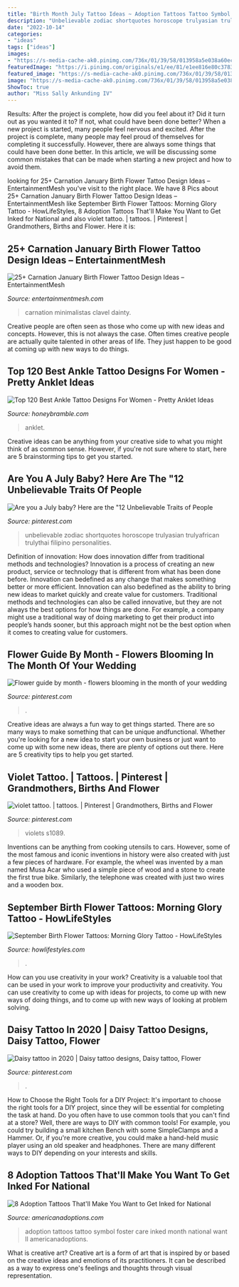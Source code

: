 ```yaml
---
title: "Birth Month July Tattoo Ideas ~ Adoption Tattoos Tattoo Symbol Foster Care Inked Month National Want Ll Americanadoptions"
description: "Unbelievable zodiac shortquotes horoscope trulyasian trulyafrican trulythai filipino personalities"
date: "2022-10-14"
categories:
- "ideas"
tags: ["ideas"]
images:
- "https://s-media-cache-ak0.pinimg.com/736x/01/39/58/013958a5e038a60ec58688374e65feed.jpg"
featuredImage: "https://i.pinimg.com/originals/e1/ee/81/e1ee816e80c3783b47881773cc67d304.jpg"
featured_image: "https://s-media-cache-ak0.pinimg.com/736x/01/39/58/013958a5e038a60ec58688374e65feed.jpg"
image: "https://s-media-cache-ak0.pinimg.com/736x/01/39/58/013958a5e038a60ec58688374e65feed.jpg"
ShowToc: true
author: "Miss Sally Ankunding IV"
---
```



Results: After the project is complete, how did you feel about it? Did it turn out as you wanted it to? If not, what could have been done better?
When a new project is started, many people feel nervous and excited. After the project is complete, many people may feel proud of themselves for completing it successfully. However, there are always some things that could have been done better. In this article, we will be discussing some common mistakes that can be made when starting a new project and how to avoid them.

	

		
looking for 25+ Carnation January Birth Flower Tattoo Design Ideas – EntertainmentMesh you've visit to the right place. We have 8 Pics about 25+ Carnation January Birth Flower Tattoo Design Ideas – EntertainmentMesh like September Birth Flower Tattoos: Morning Glory Tattoo - HowLifeStyles, 8 Adoption Tattoos That&#039;ll Make You Want to Get Inked for National and also violet tattoo. | tattoos. | Pinterest | Grandmothers, Births and Flower. Here it is:
		
    
## 25+ Carnation January Birth Flower Tattoo Design Ideas – EntertainmentMesh

<img loading=lazy src="https://i.pinimg.com/originals/e1/ee/81/e1ee816e80c3783b47881773cc67d304.jpg" onerror="this.onerror=null;this.src='https://tse2.mm.bing.net/th?id=OIP.PKyjt-X453Y9NOlZwpDddAHaJ4&amp;pid=15.1';" alt="25+ Carnation January Birth Flower Tattoo Design Ideas – EntertainmentMesh">

_Source: entertainmentmesh.com_

>carnation minimalistas clavel dainty. 

	

Creative people are often seen as those who come up with new ideas and concepts. However, this is not always the case. Often times creative people are actually quite talented in other areas of life. They just happen to be good at coming up with new ways to do things.

    
## Top 120 Best Ankle Tattoo Designs For Women - Pretty Anklet Ideas

<img loading=lazy src="https://honeybramble.com/wp-content/uploads/cute-bracelet-tattoo-women-ankle.jpg" onerror="this.onerror=null;this.src='https://tse2.mm.bing.net/th?id=OIP.ISHS1neUIhcET-Vg5UV5IQHaHa&amp;pid=15.1';" alt="Top 120 Best Ankle Tattoo Designs For Women - Pretty Anklet Ideas">

_Source: honeybramble.com_

>anklet. 

	

Creative ideas can be anything from your creative side to what you might think of as common sense. However, if you're not sure where to start, here are 5 brainstorming tips to get you started.

    
## Are You A July Baby? Here Are The &quot;12 Unbelievable Traits Of People

<img loading=lazy src="https://i.pinimg.com/736x/5a/fc/2e/5afc2eed9b110c6032b829e33514a867.jpg" onerror="this.onerror=null;this.src='https://tse3.mm.bing.net/th?id=OIP.UPv0rVVLOAQm3OQ8vI1J1AHaHa&amp;pid=15.1';" alt="Are you a July baby? Here are the &quot;12 Unbelievable Traits of People">

_Source: pinterest.com_

>unbelievable zodiac shortquotes horoscope trulyasian trulyafrican trulythai filipino personalities. 

	

Definition of innovation: How does innovation differ from traditional methods and technologies?
Innovation is a process of creating an new product, service or technology that is different from what has been done before. Innovation can bedefined as any change that makes something better or more efficient. Innovation can also bedefined as the ability to bring new ideas to market quickly and create value for customers. 
Traditional methods and technologies can also be called innovative, but they are not always the best options for how things are done. For example, a company might use a traditional way of doing marketing to get their product into people’s hands sooner, but this approach might not be the best option when it comes to creating value for customers.

    
## Flower Guide By Month - Flowers Blooming In The Month Of Your Wedding

<img loading=lazy src="https://i.pinimg.com/736x/f9/cb/37/f9cb3753f18c85488121474da287ac52.jpg" onerror="this.onerror=null;this.src='https://tse4.mm.bing.net/th?id=OIP.5tDFeqbmjbaYjxk-A8iE5QHaJd&amp;pid=15.1';" alt="Flower guide by month - flowers blooming in the month of your wedding">

_Source: pinterest.com_

>. 

	

Creative ideas are always a fun way to get things started. There are so many ways to make something that can be unique andfunctional. Whether you're looking for a new idea to start your own business or just want to come up with some new ideas, there are plenty of options out there. Here are 5 creativity tips to help you get started.

    
## Violet Tattoo. | Tattoos. | Pinterest | Grandmothers, Births And Flower

<img loading=lazy src="https://s-media-cache-ak0.pinimg.com/736x/01/39/58/013958a5e038a60ec58688374e65feed.jpg" onerror="this.onerror=null;this.src='https://tse3.mm.bing.net/th?id=OIP.x4l4srtp-PphyaiUzfyGLQHaJ8&amp;pid=15.1';" alt="violet tattoo. | tattoos. | Pinterest | Grandmothers, Births and Flower">

_Source: pinterest.com_

>violets s1089. 

	

Inventions can be anything from cooking utensils to cars. However, some of the most famous and iconic inventions in history were also created with just a few pieces of hardware. For example, the wheel was invented by a man named Musa Acar who used a simple piece of wood and a stone to create the first true bike. Similarly, the telephone was created with just two wires and a wooden box.

    
## September Birth Flower Tattoos: Morning Glory Tattoo - HowLifeStyles

<img loading=lazy src="https://secureservercdn.net/198.71.233.83/xv1.bec.myftpupload.com/wp-content/uploads/2021/07/September-Birth-Flower-Tattoos-2021073104.jpg" onerror="this.onerror=null;this.src='https://tse2.mm.bing.net/th?id=OIP.gddMG8xfcL8lRr8QyV3qvAHaHa&amp;pid=15.1';" alt="September Birth Flower Tattoos: Morning Glory Tattoo - HowLifeStyles">

_Source: howlifestyles.com_

>. 

	

How can you use creativity in your work?
Creativity is a valuable tool that can be used in your work to improve your productivity and creativity. You can use creativity to come up with ideas for projects, to come up with new ways of doing things, and to come up with new ways of looking at problem solving.

    
## Daisy Tattoo In 2020 | Daisy Tattoo Designs, Daisy Tattoo, Flower

<img loading=lazy src="https://i.pinimg.com/736x/c3/37/68/c337681a3b65a2e7a7bf4cd117790594.jpg" onerror="this.onerror=null;this.src='https://tse3.mm.bing.net/th?id=OIP.BZPzmWj650OvBTiTqmeABwHaLQ&amp;pid=15.1';" alt="Daisy tattoo in 2020 | Daisy tattoo designs, Daisy tattoo, Flower">

_Source: pinterest.com_

>. 

	

How to Choose the Right Tools for a DIY Project: It's important to choose the right tools for a DIY project, since they will be essential for completing the task at hand.
Do you often have to use common tools that you can't find at a store? Well, there are ways to DIY with common tools! For example, you could try building a small kitchen Bench with some SimpleClamps and a Hammer. Or, if you're more creative, you could make a hand-held music player using an old speaker and headphones. There are many different ways to DIY depending on your interests and skills.

    
## 8 Adoption Tattoos That&#039;ll Make You Want To Get Inked For National

<img loading=lazy src="http://www.americanadoptions.com/blog/wp-content/uploads/2017/11/Untitled-1.jpg" onerror="this.onerror=null;this.src='https://tse2.mm.bing.net/th?id=OIP.JTLawvDb4FrIa5xZ7MySJQHaHC&amp;pid=15.1';" alt="8 Adoption Tattoos That&#039;ll Make You Want to Get Inked for National">

_Source: americanadoptions.com_

>adoption tattoos tattoo symbol foster care inked month national want ll americanadoptions. 

	

What is creative art?
Creative art is a form of art that is inspired by or based on the creative ideas and emotions of its practitioners. It can be described as a way to express one's feelings and thoughts through visual representation.

